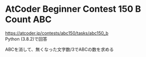 # AtCoder Beginner Contest 150 B Count ABC  
https://atcoder.jp/contests/abc150/tasks/abc150_b  
Python (3.8.2)で回答  

ABCを消して、無くなった文字数/3でABCの数を求める
